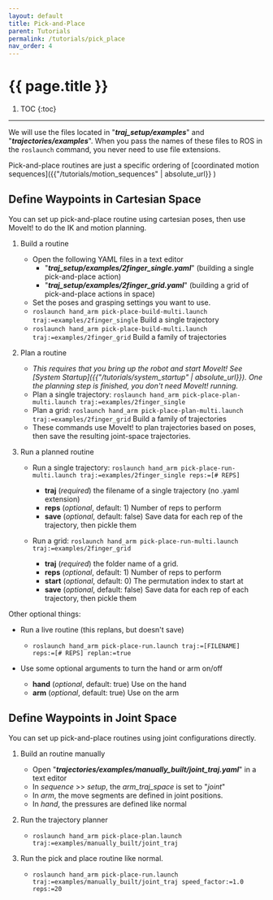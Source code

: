 ```yaml
---
layout: default
title: Pick-and-Place
parent: Tutorials
permalink: /tutorials/pick_place
nav_order: 4
---
```


# {{ page.title }}

1. TOC
{:toc}

---

We will use the files located in "**_traj_setup/examples_**" and "**_trajectories/examples_**". When you pass the names of these files to ROS in the `roslaunch` command, you never need to use file extensions.

Pick-and-place routines are just a specific ordering of [coordinated motion sequences]({{"/tutorials/motion_sequences" | absolute_url}} )

## Define Waypoints in Cartesian Space
You can set up pick-and-place routine using cartesian poses, then use MoveIt! to do the IK and motion planning. 

1. Build a routine
	- Open the following YAML files in a text editor
		- "**_traj_setup/examples/2finger_single.yaml_**" (building a single pick-and-place action)
		- "**_traj_setup/examples/2finger_grid.yaml_**" (building a grid of pick-and-place actions in space)
	- Set the poses and grasping settings you want to use.
	- `roslaunch hand_arm pick-place-build-multi.launch traj:=examples/2finger_single` Build a single trajectory
	- `roslaunch hand_arm pick-place-build-multi.launch traj:=examples/2finger_grid` Build a family of trajectories

2. Plan a routine
	- _This requires that you bring up the robot and start MoveIt! See [System Startup]({{"/tutorials/system_startup" | absolute_url}}). One the planning step is finished, you don't need MoveIt! running._
	- Plan a single trajectory: `roslaunch hand_arm pick-place-plan-multi.launch traj:=examples/2finger_single`
	- Plan a grid: `roslaunch hand_arm pick-place-plan-multi.launch traj:=examples/2finger_grid` Build a family of trajectories
	- These commands use MoveIt! to plan trajectories based on poses, then save the resulting joint-space trajectories.

3. Run a planned routine
	- Run a single trajectory: `roslaunch hand_arm pick-place-run-multi.launch traj:=examples/2finger_single reps:=[# REPS]`
		- **traj** (_required_) the filename of a single trajectory (no .yaml extension)
		- **reps** (_optional_, default: 1) Number of reps to perform
		- **save** (_optional_, default: false) Save data for each rep of the trajectory, then pickle them

	- Run a grid: `roslaunch hand_arm pick-place-run-multi.launch traj:=examples/2finger_grid`
		- **traj** (_required_) the folder name of a grid.
		- **reps** (_optional_, default: 1) Number of reps to perform
		- **start** (_optional_, default: 0) The permutation index to start at
		- **save** (_optional_, default: false) Save data for each rep of each trajectory, then pickle them
		

Other optional things:
- Run a live routine (this replans, but doesn't save)
	- `roslaunch hand_arm pick-place-run.launch traj:=[FILENAME] reps:=[# REPS] replan:=true`

- Use some optional arguments to turn the hand or arm on/off
	- **hand** (_optional_, default: true) Use on the hand
	- **arm** (_optional_, default: true) Use on the arm


## Define Waypoints in Joint Space
You can set up pick-and-place routines using joint configurations directly. 
1. Build an routine manually
	- Open "**_trajectories/examples/manually_built/joint_traj.yaml_**" in a text editor
	- In *sequence* >> *setup*, the *arm_traj_space* is set to "*joint*"
	- In *arm*, the move segments are defined in joint positions.
	- In *hand*, the pressures are defined like normal 

2. Run the trajectory planner
	- `roslaunch hand_arm pick-place-plan.launch traj:=examples/manually_built/joint_traj`

3. Run the pick and place routine like normal.
	- `roslaunch hand_arm pick-place-run.launch traj:=examples/manually_built/joint_traj speed_factor:=1.0 reps:=20`
	